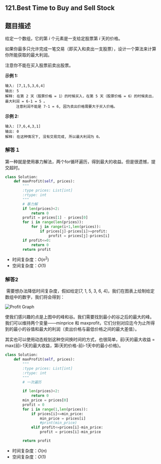 ## 121.Best Time to Buy and Sell Stock

## 题目描述

给定一个数组，它的第 *i* 个元素是一支给定股票第 *i* 天的价格。

如果你最多只允许完成一笔交易（即买入和卖出一支股票），设计一个算法来计算你所能获取的最大利润。

注意你不能在买入股票前卖出股票。

**示例 1:**

```
输入: [7,1,5,3,6,4]
输出: 5
解释: 在第 2 天（股票价格 = 1）的时候买入，在第 5 天（股票价格 = 6）的时候卖出，最大利润 = 6-1 = 5 。
     注意利润不能是 7-1 = 6, 因为卖出价格需要大于买入价格。
```

**示例 2:**

```
输入: [7,6,4,3,1]
输出: 0
解释: 在这种情况下, 没有交易完成, 所以最大利润为 0。
```



### 解答１

​	第一种就是使用暴力解法，两个for循环遍历，得到最大的收益。但是很遗憾，提交超时。

```python
class Solution:
    def maxProfit(self, prices):
        """
        :type prices: List[int]
        :rtype: int
        """
        # 暴力解
        if len(prices)<2:
            return 0
        profit = prices[1] - prices[0]
        for i in range(len(prices)):
            for j in range(i+1,len(prices)):
                if prices[j]-prices[i]>=profit:
                    profit = prices[j]-prices[i]
        if profit<=0:
            return 0
        return profit
```

- 时间复杂度：$O(n^2)$
- 空间复杂度：$O(1)$ 



### 解答2

​	需要想办法降低时间复杂度，假如给定[7, 1, 5, 3, 6, 4]，我们在图表上绘制给定数组中的数字，我们将会得到：

![Profit Graph](https://leetcode-cn.com/media/original_images/121/121_profit_graph.png)

​	使我们感兴趣的点是上图中的峰和谷。我们需要找到最小的谷之后的最大的峰。 我们可以维持两个变量——minprice 和 maxprofit，它们分别对应迄今为止所得到的最小的谷值和最大的利润（卖出价格与最低价格之间的最大差值）。

​	其实也可以使用动态规划这种空间换时间的方式，也很简单，前i天的最大收益 = max{前i-1天的最大收益，第i天的价格-前i-1天中的最小价格}。

```python
class Solution:
    def maxProfit(self, prices):
        """
        :type prices: List[int]
        :rtype: int
        """
        # 一次遍历
        
        if len(prices)<2:
            return 0
        min_price = prices[0]
        profit = 0
        for i in range(1,len(prices)):
            if prices[i]<=min_price:
                min_price = prices[i]
                #print(min_price)
            elif profit<=prices[i]-min_price:
                profit = prices[i]-min_price

        return profit
```

- 时间复杂度：$O(n)$
- 空间复杂度：$O(1)$ 